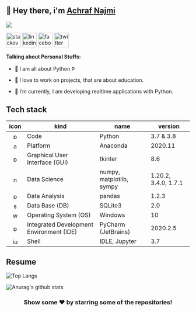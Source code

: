 ## 👋 Hey there, i'm [Achraf Najmi](https://github.com/NajmiAchraf/latexcv/blob/master/infographics_eng/media/infographics_eng.png)

![](https://visitor-badge.glitch.me/badge?page_id=NajmiAchraf.NajmiAchraf)

[<img src='https://cdn.jsdelivr.net/npm/simple-icons@4.17.0/icons/stackoverflow.svg' alt='stackoverflow' height='40'>](https://www.stackoverflow.com/users/12854948)
[<img src='https://cdn.jsdelivr.net/npm/simple-icons@4.17.0/icons/linkedin.svg' alt='linkedin' height='40'>](https://www.linkedin.com/in/najmiachraf)
[<img src='https://cdn.jsdelivr.net/npm/simple-icons@4.17.0/icons/facebook.svg' alt='facebook' height='40'>](https://www.facebook.com/achraf.d.najmi)
[<img src='https://cdn.jsdelivr.net/npm/simple-icons@4.17.0/icons/twitter.svg' alt='twitter' height='40'>](https://twitter.com/NajmiAchraf)

**Talking about Personal Stuffs:**

- 👀 I am all about Python <img src='https://cdn.jsdelivr.net/npm/simple-icons@4.17.0/icons/python.svg' alt='python' height='16'>

- 💞️ I love to work on projects, that are about education.

- 🌱 I’m currently, I am developing realtime applications with Python.

## Tech stack 

| icon | kind | name | version |
| :--: | ---- | ---- | ------- |
|<img src='https://cdn.jsdelivr.net/npm/simple-icons@4.17.0/icons/python.svg' alt='python' height='16'>|Code|Python|3.7 & 3.8|
|<img src='https://cdn.jsdelivr.net/npm/simple-icons@4.17.0/icons/anaconda.svg' alt='anaconda' height='16'>|Platform|Anaconda|2020.11|
|<img src='https://cdn.jsdelivr.net/npm/simple-icons@4.17.0/icons/python.svg' alt='python' height='16'>|Graphical User Interface (GUI)|tkinter|8.6|
|<img src='https://cdn.jsdelivr.net/npm/simple-icons@4.17.0/icons/numpy.svg' alt='numpy' height='16'>|Data Science|numpy, matplotlib, sympy|1.20.2, 3.4.0, 1.7.1|
|<img src='https://cdn.jsdelivr.net/npm/simple-icons@4.17.0/icons/pandas.svg' alt='pandas' height='16'>|Data Analysis|pandas|1.2.3|
|<img src='https://cdn.jsdelivr.net/npm/simple-icons@4.17.0/icons/sqlite.svg' alt='sqlite' height='16'>|Data Base (DB)|SQLite3|2.0|
|<img src='https://cdn.jsdelivr.net/npm/simple-icons@4.17.0/icons/windows.svg' alt='windows' height='16'>|Operating System (OS)|Windows|10|
|<img src='https://cdn.jsdelivr.net/npm/simple-icons@4.17.0/icons/pycharm.svg' alt='pycharm' height='16'>|Integrated Development Environment (IDE)|PyCharm (JetBrains)|2020.2.5|
|<img src='https://cdn.jsdelivr.net/npm/simple-icons@4.17.0/icons/jupyter.svg' alt='jupyter' height='16'>|Shell|IDLE, Jupyter|3.7|

## Resume

![Top Langs](https://github-readme-stats.vercel.app/api/top-langs/?username=NajmiAchraf&langs_count=8)

<!---
![Top Langs](https://github-readme-stats.vercel.app/api/top-langs/?username=NajmiAchraf&layout=compact) 
--->

![Anurag's github stats](https://github-readme-stats.vercel.app/api?username=NajmiAchraf&hide=prs,issues,contribs&count_private=true&theme=light&show_icons=true) 
<!---
## Top repositories

![Readme Card](https://github-readme-stats.vercel.app/api/pin/?username=NajmiAchraf&repo=MathPy&show_owner=true) ![Readme Card](https://github-readme-stats.vercel.app/api/pin/?username=NajmiAchraf&repo=Hydrogeologie&show_owner=true)


![Readme Card](https://github-readme-stats.vercel.app/api/pin/?username=NajmiAchraf&repo=latexcv&show_owner=true)  ![Readme Card](https://github-readme-stats.vercel.app/api/pin/?username=NajmiAchraf&repo=hipster-cv&show_owner=true)
![Readme Card](https://github-readme-stats.vercel.app/api/pin/?username=NajmiAchraf&repo=Gmail&show_owner=true)  ![Readme Card](https://github-readme-stats.vercel.app/api/pin/?username=NajmiAchraf&repo=Registration&show_owner=true)
--->

<div align="center">

### Show some ❤️ by starring some of the repositories!

</div>

<!---
NajmiAchraf/NajmiAchraf is a ✨ special ✨ repository because its `README.md` (this file) appears on your GitHub profile.
You can click the Preview link to take a look at your changes.
--->
